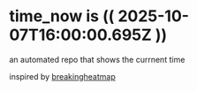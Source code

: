 # time_now is (( 2025-10-07T16:00:00.695Z ))

an automated repo that shows the currnent time

inspired by [breakingheatmap](https://github.com/breakingheatmap/breakingheatmap)